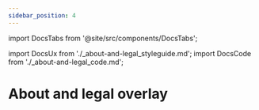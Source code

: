 ```yaml
---
sidebar_position: 4
---
```


import DocsTabs from '@site/src/components/DocsTabs';

import DocsUx from './\_about-and-legal_styleguide.md';
import DocsCode from './\_about-and-legal_code.md';

# About and legal overlay

<DocsTabs styleguide={DocsUx} code={DocsCode} />
